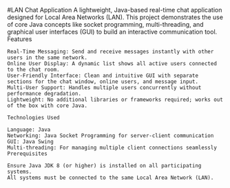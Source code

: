 #LAN Chat Application
A lightweight, Java-based real-time chat application designed for Local Area Networks (LAN). This project demonstrates the use of core Java concepts like socket programming,
multi-threading, and graphical user interfaces (GUI) to build an interactive communication tool.
Features

    Real-Time Messaging: Send and receive messages instantly with other users in the same network.
    Online User Display: A dynamic list shows all active users connected to the chat room.
    User-Friendly Interface: Clean and intuitive GUI with separate sections for the chat window, online users, and message input.
    Multi-User Support: Handles multiple users concurrently without performance degradation.
    Lightweight: No additional libraries or frameworks required; works out of the box with core Java.
    
    Technologies Used
    
    Language: Java
    Networking: Java Socket Programming for server-client communication
    GUI: Java Swing
    Multi-threading: For managing multiple client connections seamlessly
    Prerequisites

    Ensure Java JDK 8 (or higher) is installed on all participating systems.
    All systems must be connected to the same Local Area Network (LAN).
